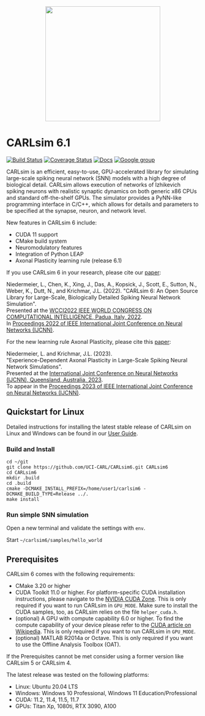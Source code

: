 <div align="center">
	<img src="http://socsci.uci.edu/~jkrichma/CARL-Logo-small.jpg" width="300"/>
</div>

# CARLsim 6.1

[![Build Status](https://travis-ci.org/UCI-CARL/CARLsim5.svg?branch=master)](https://github.com/UCI-CARL/CARLsim6/actions/runs/1684806099)
[![Coverage Status](https://coveralls.io/repos/github/UCI-CARL/CARLsim4/badge.svg?branch=master)](https://coveralls.io/github/UCI-CARL/CARLsim4?branch=master)
[![Docs](https://img.shields.io/badge/docs-v6.0.0-blue.svg)](http://uci-carl.github.io/CARLsim6)
[![Google group](https://img.shields.io/badge/Google-Discussion%20group-blue.svg)](https://groups.google.com/forum/#!forum/carlsim-snn-simulator)

CARLsim is an efficient, easy-to-use, GPU-accelerated library for simulating large-scale spiking neural network (SNN) models 
with a high degree of biological detail. 
CARLsim allows execution of networks of Izhikevich spiking neurons with realistic synaptic dynamics on both 
generic x86 CPUs and standard off-the-shelf GPUs. 
The simulator provides a PyNN-like programming interface in C/C++, 
which allows for details and parameters to be specified at the synapse, neuron, and network level.


New features in CARLsim 6 include:
- CUDA 11 support
- CMake build system
- Neuromodulatory features
- Integration of Python LEAP 
- Axonal Plasticity learning rule (release 6.1)


If you use CARLsim 6 in your research, please cite our [paper](https://ieeexplore.ieee.org/document/9892644):

Niedermeier, L., Chen, K., Xing, J., Das, A., Kopsick, J., Scott, E., Sutton, N., Weber, K., Dutt, N., and Krichmar, J.L. (2022).
"CARLsim 6: An Open Source Library for Large-Scale, Biologically Detailed Spiking Neural Network Simulation".  
Presented at the [WCCI2022 IEEE WORLD CONGRESS ON COMPUTATIONAL INTELLIGENCE, Padua, Italy, 2022](https://wcci2022.org/).  
In [Proceedings 2022 of IEEE International Joint Conference on Neural Networks (IJCNN)](https://ieeexplore.ieee.org/document/9892644).

For the new learning rule Axonal Plasticity, please cite this [paper](https://www.socsci.uci.edu/~jkrichma/CARLsim61-IJCNN2023.pdf):

Niedermeier, L. and Krichmar, J.L. (2023).  
"Experience-Dependent Axonal Plasticity in Large-Scale Spiking Neural Network Simulations".  
Presented at the [International Joint Conference on Neural Networks (IJCNN), Queensland, Australia, 2023](https://2023.ijcnn.org).   
To appear in  the [Proceedings 2023 of IEEE International Joint Conference on Neural Networks (IJCNN)](https://ieeexplore.ieee.org/xpl/conhome/1000500/all-proceedings).


## Quickstart for Linux

Detailed instructions for installing the latest stable release of CARLsim on Linux and Windows
can be found in our [User Guide](http://uci-carl.github.io/CARLsim6/ch1_getting_started.html).


### Build and Install


```
cd ~/git
git clone https://github.com/UCI-CARL/CARLsim6.git CARLsim6
cd CARLsim6
mkdir .build
cd .build
cmake -DCMAKE_INSTALL_PREFIX=/home/user1/carlsim6 -DCMAKE_BUILD_TYPE=Release ../.
make install
```


### Run simple SNN simulation

Open a new terminal and validate the settings with `env`.

Start `~/carlsim6/samples/hello_world`


## Prerequisites

CARLsim 6 comes with the following requirements:
- CMake 3.20 or higher 
- CUDA Toolkit 11.0 or higher. For platform-specific CUDA installation instructions, please navigate to 
  the [NVIDIA CUDA Zone](https://developer.nvidia.com/cuda-zone).
  This is only required if you want to run CARLsim in `GPU_MODE`. Make sure to install the 
  CUDA samples, too, as CARLsim relies on the file `helper_cuda.h`.
- (optional) A GPU with compute capability 6.0 or higher. To find the compute capability of your device please 
  refer to the [CUDA article on Wikipedia](http://en.wikipedia.org/wiki/CUDA).
  This is only required if you want to run CARLsim in `GPU_MODE`.
- (optional) MATLAB R2014a or Octave. This is only required if you want to use the Offline Analysis Toolbox (OAT).

If the Prerequisites cannot be met consider using a former version like CARLsim 5 or CARLsim 4.

The latest release was tested on the following platforms:  
- Linux:  Ubuntu 20.04 LTS  
- Windows: Windows 10 Professional, Windows 11 Education/Professional  
- CUDA: 11.2, 11.4, 11.5, 11.7  
- GPUs: Titan Xp, 1080ti, RTX 3090, A100  
